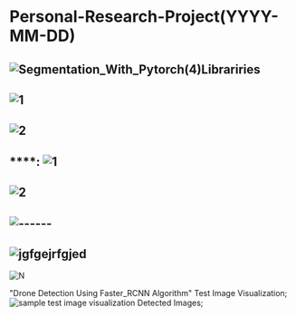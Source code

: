 # Personal-Research-Project(YYYY-MM-DD)
![Segmentation_With_Pytorch(_4_)Librariries](https://user-images.githubusercontent.com/56412471/193456558-d0268a34-52d3-49cb-b10b-339f73859346.PNG)
--------------------------------------------------------------------------------------------------------------
![1](https://user-images.githubusercontent.com/56412471/193455927-8075ec8e-e564-4b64-8671-b11ce600fa55.PNG)
--------------------------------
 ![2](https://user-images.githubusercontent.com/56412471/193456160-aa794aaa-79bd-4f62-8f58-e02fb95141cc.PNG)
----------------------------------
****:
![1](https://user-images.githubusercontent.com/56412471/193456881-c0d86687-6d98-4add-bcfa-5e7cc0e26a07.PNG)
-------------------------------------

![2](https://user-images.githubusercontent.com/56412471/193457149-9a18b080-1d55-4e7c-9dc8-c34ddc706406.PNG)
--------------------------------------
![------](https://user-images.githubusercontent.com/56412471/193457441-31fc7a76-a4a4-4285-bb9b-4fa1f8fe9843.PNG)
--------------------------------------
![jgfgejrfgjed](https://user-images.githubusercontent.com/56412471/193457724-8699856d-2cda-4a66-bb30-d8c78e33be0a.PNG)
--------------------------------------
![N](https://user-images.githubusercontent.com/56412471/193458185-7b9e9daa-5b7c-4c5b-b045-0cb9fa5ddbc6.PNG)

"Drone Detection Using Faster_RCNN Algorithm"
Test Image Visualization;
![sample test image visualization](https://user-images.githubusercontent.com/56412471/195642484-d888954e-d1a4-4a93-af06-087f131a56c7.PNG)
Detected Images;

